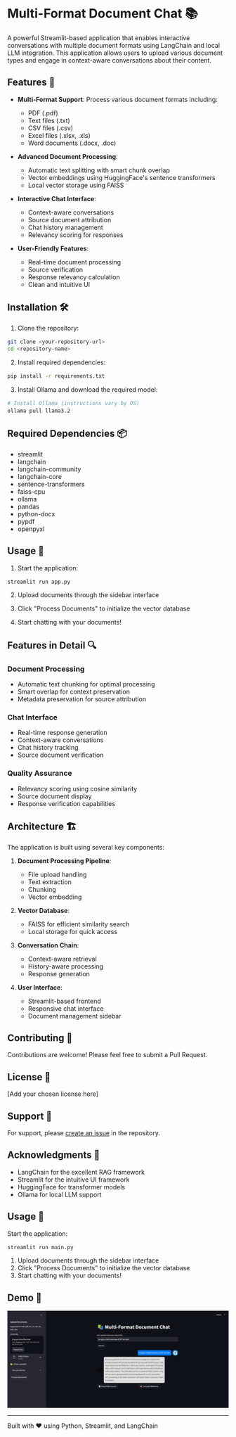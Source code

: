 # Multi-Format Document Chat 📚

A powerful Streamlit-based application that enables interactive conversations with multiple document formats using LangChain and local LLM integration. This application allows users to upload various document types and engage in context-aware conversations about their content.

## Features 🌟

- **Multi-Format Support**: Process various document formats including:
  - PDF (.pdf)
  - Text files (.txt)
  - CSV files (.csv)
  - Excel files (.xlsx, .xls)
  - Word documents (.docx, .doc)

- **Advanced Document Processing**:
  - Automatic text splitting with smart chunk overlap
  - Vector embeddings using HuggingFace's sentence transformers
  - Local vector storage using FAISS

- **Interactive Chat Interface**:
  - Context-aware conversations
  - Source document attribution
  - Chat history management
  - Relevancy scoring for responses

- **User-Friendly Features**:
  - Real-time document processing
  - Source verification
  - Response relevancy calculation
  - Clean and intuitive UI

## Installation 🛠️

1. Clone the repository:
```bash
git clone <your-repository-url>
cd <repository-name>
```

2. Install required dependencies:
```bash
pip install -r requirements.txt
```

3. Install Ollama and download the required model:
```bash
# Install Ollama (instructions vary by OS)
ollama pull llama3.2
```

## Required Dependencies 📦

- streamlit
- langchain
- langchain-community
- langchain-core
- sentence-transformers
- faiss-cpu
- ollama
- pandas
- python-docx
- pypdf
- openpyxl

## Usage 🚀

1. Start the application:
```bash
streamlit run app.py
```

2. Upload documents through the sidebar interface

3. Click "Process Documents" to initialize the vector database

4. Start chatting with your documents!

## Features in Detail 🔍

### Document Processing
- Automatic text chunking for optimal processing
- Smart overlap for context preservation
- Metadata preservation for source attribution

### Chat Interface
- Real-time response generation
- Context-aware conversations
- Chat history tracking
- Source document verification

### Quality Assurance
- Relevancy scoring using cosine similarity
- Source document display
- Response verification capabilities

## Architecture 🏗️

The application is built using several key components:

1. **Document Processing Pipeline**:
   - File upload handling
   - Text extraction
   - Chunking
   - Vector embedding

2. **Vector Database**:
   - FAISS for efficient similarity search
   - Local storage for quick access

3. **Conversation Chain**:
   - Context-aware retrieval
   - History-aware processing
   - Response generation

4. **User Interface**:
   - Streamlit-based frontend
   - Responsive chat interface
   - Document management sidebar

## Contributing 🤝

Contributions are welcome! Please feel free to submit a Pull Request.

## License 📄

[Add your chosen license here]

## Support 💬

For support, please [create an issue](your-repository-url/issues) in the repository.

## Acknowledgments 🙏

- LangChain for the excellent RAG framework
- Streamlit for the intuitive UI framework
- HuggingFace for transformer models
- Ollama for local LLM support

## Usage 🚀

Start the application:
```bash
streamlit run main.py
```

1. Upload documents through the sidebar interface
2. Click "Process Documents" to initialize the vector database
3. Start chatting with your documents!

## Demo 🎥

![Demo](https://raw.githubusercontent.com/marklumba/ollama-llama3.2-rag-chat/main/Demo.png)

---

Built with ❤️ using Python, Streamlit, and LangChain
